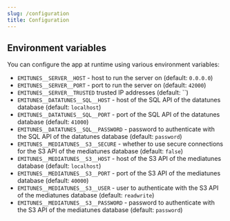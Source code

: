 ```yaml
---
slug: /configuration
title: Configuration
---
```


## Environment variables

You can configure the app at runtime using various environment variables:

- `EMITUNES__SERVER__HOST` -
  host to run the server on
  (default: `0.0.0.0`)
- `EMITUNES__SERVER__PORT` -
  port to run the server on
  (default: `42000`)
- `EMITUNES__SERVER__TRUSTED`
  trusted IP addresses
  (default: ``)
- `EMITUNES__DATATUNES__SQL__HOST` -
  host of the SQL API of the datatunes database
  (default: `localhost`)
- `EMITUNES__DATATUNES__SQL__PORT` -
  port of the SQL API of the datatunes database
  (default: `41000`)
- `EMITUNES__DATATUNES__SQL__PASSWORD` -
  password to authenticate with the SQL API of the datatunes database
  (default: `password`)
- `EMITUNES__MEDIATUNES__S3__SECURE` -
  whether to use secure connections for the S3 API of the mediatunes database
  (default: `false`)
- `EMITUNES__MEDIATUNES__S3__HOST` -
  host of the S3 API of the mediatunes database
  (default: `localhost`)
- `EMITUNES__MEDIATUNES__S3__PORT` -
  port of the S3 API of the mediatunes database
  (default: `40000`)
- `EMITUNES__MEDIATUNES__S3__USER` -
  user to authenticate with the S3 API of the mediatunes database
  (default: `readwrite`)
- `EMITUNES__MEDIATUNES__S3__PASSWORD` -
  password to authenticate with the S3 API of the mediatunes database
  (default: `password`)
